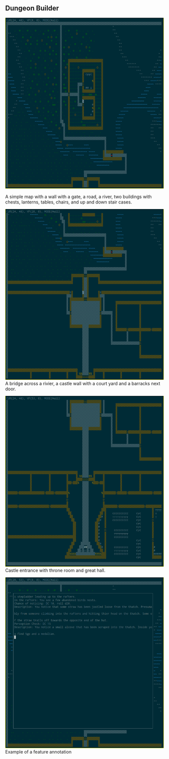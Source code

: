 ## Dungeon Builder


![example image part 1](images/example.png)

A simple map with a wall with a gate, a road, a river, two buildings with chests, lanterns, tables, chairs, and up and down stair cases.

![example image part 2](images/example2.png)
A bridge across a rivier, a castle wall with a court yard and a barracks next door.

![example image part 3](images/example3.png)
Castle entrance with throne room and great hall.


![example image part 4](images/example4.png)
Example of a feature annotation
